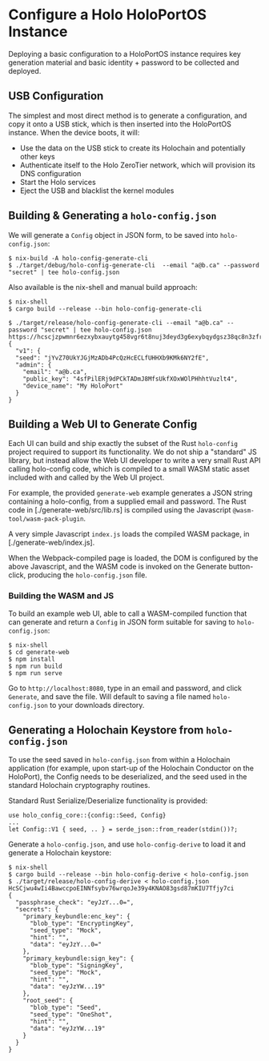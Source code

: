 # Configure a Holo HoloPortOS Instance

Deploying a basic configuration to a HoloPortOS instance requires key generation material and basic
identity + password to be collected and deployed.

## USB Configuration

The simplest and most direct method is to generate a configuration, and copy it onto a USB stick,
which is then inserted into the HoloPortOS instance.  When the device boots, it will:

- Use the data on the USB stick to create its Holochain and potentially other keys
- Authenticate itself to the Holo ZeroTier network, which will provision its DNS configuration
- Start the Holo services
- Eject the USB and blacklist the kernel modules

## Building & Generating a `holo-config.json`

We will generate a `Config` object in JSON form, to be saved into `holo-config.json`:

```
$ nix-build -A holo-config-generate-cli
$ ./target/debug/holo-config-generate-cli  --email "a@b.ca" --password "secret" | tee holo-config.json
```

Also available is the nix-shell and manual build approach:
```
$ nix-shell
$ cargo build --release --bin holo-config-generate-cli

$ ./target/release/holo-config-generate-cli --email "a@b.ca" --password "secret" | tee holo-config.json
https://hcscjzpwmnr6ezxybxauytg458vgr6t8nuj3deyd3g6exybqydgsz38qc8n3zfr.holohost.net/
{
  "v1": {
  "seed": "jYvZ70UkYJGjMzADb4PcQzHcECLfUHHXb9KMk6NY2fE",
  "admin": {
    "email": "a@b.ca",
    "public_key": "4sfPilERj9dPCkTADmJ8MfsUkfXOxWOlPHhhtVuzlt4",
    "device_name": "My HoloPort"
  }
}
```

## Building a Web UI to Generate Config

Each UI can build and ship exactly the subset of the Rust `holo-config` project required to support
its functionality.  We do not ship a "standard" JS library, but instead allow the Web UI developer
to write a very small Rust API calling holo-config code, which is compiled to a small WASM static
asset included with and called by the Web UI project.

For example, the provided `generate-web` example generates a JSON string containing a holo-config,
from a supplied email and password.  The Rust code in [./generate-web/src/lib.rs] is compiled using
the Javascript `@wasm-tool/wasm-pack-plugin`.

A very simple Javascript `index.js` loads the compiled WASM package, in [./generate-web/index.js].

When the Webpack-compiled page is loaded, the DOM is configured by the above Javascript, and the
WASM code is invoked on the Generate button-click, producing the `holo-config.json` file.

### Building the WASM and JS

To build an example web UI, able to call a WASM-compiled function that can generate and return a
`Config` in JSON form suitable for saving to `holo-config.json`:

```
$ nix-shell
$ cd generate-web
$ npm install
$ npm run build
$ npm run serve
```

Go to `http://localhost:8080`, type in an email and password, and click `Generate`, and save the
file.  Will default to saving a file named `holo-config.json` to your downloads directory.

## Generating a Holochain Keystore from `holo-config.json`

To use the seed saved in `holo-config.json` from within a Holochain application (for example, upon
start-up of the Holochain Conductor on the HoloPort), the Config needs to be deserialized, and the
seed used in the standard Holochain cryptography routines.

Standard Rust Serialize/Deserialize functionality is provided:

```
use holo_config_core::{config::Seed, Config}
...
let Config::V1 { seed, .. } = serde_json::from_reader(stdin())?;
```

Generate a `holo-config.json`, and use `holo-config-derive` to load it and generate a Holochain
keystore:

```
$ nix-shell
$ cargo build --release --bin holo-config-derive < holo-config.json
$ ./target/release/holo-config-derive < holo-config.json
HcSCjwu4wIi4BawccpoEINNfsybv76wrqoJe39y4KNAO83gsd87mKIU7Tfjy7ci
{
  "passphrase_check": "eyJzY...0=",
  "secrets": {
    "primary_keybundle:enc_key": {
      "blob_type": "EncryptingKey",
      "seed_type": "Mock",
      "hint": "",
      "data": "eyJzY...0="
    },
    "primary_keybundle:sign_key": {
      "blob_type": "SigningKey",
      "seed_type": "Mock",
      "hint": "",
      "data": "eyJzYW...19"
    },
    "root_seed": {
      "blob_type": "Seed",
      "seed_type": "OneShot",
      "hint": "",
      "data": "eyJzYW...19"
    }
  }
}
```
